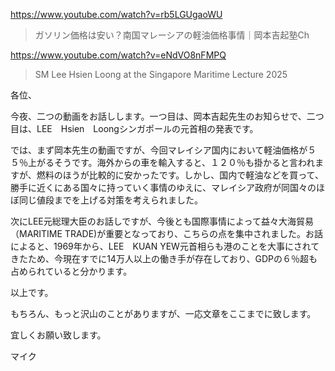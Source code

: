 https://www.youtube.com/watch?v=rb5LGUgaoWU

> ガソリン価格は安い？南国マレーシアの軽油価格事情｜岡本吉起塾Ch

https://www.youtube.com/watch?v=eNdVO8nFMPQ

> SM Lee Hsien Loong at the Singapore Maritime Lecture 2025 

各位、

今夜、二つの動画をお話しします。一つ目は、岡本吉起先生のお知らせで、二つ目は、LEE　Hsien　Loongシンガポールの元首相の発表です。

では、まず岡本先生の動画ですが、今回マレイシア国内において軽油価格が５５％上がるそうです。海外からの車を輸入すると、１２０％も掛かると言われますが、燃料のほうが比較的に安かったです。しかし、国内で軽油などを買って、勝手に近くにある国々に持っていく事情のゆえに、マレイシア政府が同国々のほぼ同じ値段までを上げる対策を考えられました。

次にLEE元総理大臣のお話しですが、今後とも国際事情によって益々大海貿易（MARITIME TRADE)が重要となっており、こちらの点を集中されました。お話によると、1969年から、LEE　KUAN YEW元首相らも港のことを大事にされてきたため、今現在すでに14万人以上の働き手が存在しており、GDPの６％超も占められていると分かります。

以上です。

もちろん、もっと沢山のことがありますが、一応文章をここまでに致します。

宜しくお願い致します。

マイク
